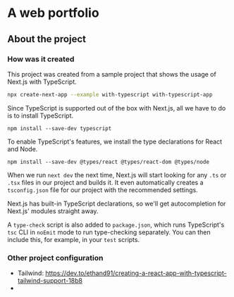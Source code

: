 # A web portfolio



## About the project

### How was it created
This project was created from a sample project that shows the usage of Next.js with TypeScript.

```bash
npx create-next-app --example with-typescript with-typescript-app
```

Since TypeScript is supported out of the box with Next.js, all we have to do is to install TypeScript.

```
npm install --save-dev typescript
```

To enable TypeScript's features, we install the type declarations for React and Node.

```
npm install --save-dev @types/react @types/react-dom @types/node
```

When we run `next dev` the next time, Next.js will start looking for any `.ts` or `.tsx` files in our project and builds it. It even automatically creates a `tsconfig.json` file for our project with the recommended settings.

Next.js has built-in TypeScript declarations, so we'll get autocompletion for Next.js' modules straight away.

A `type-check` script is also added to `package.json`, which runs TypeScript's `tsc` CLI in `noEmit` mode to run type-checking separately. You can then include this, for example, in your `test` scripts.


### Other project configuration
- Tailwind: https://dev.to/ethand91/creating-a-react-app-with-typescript-tailwind-support-18b8
- 
